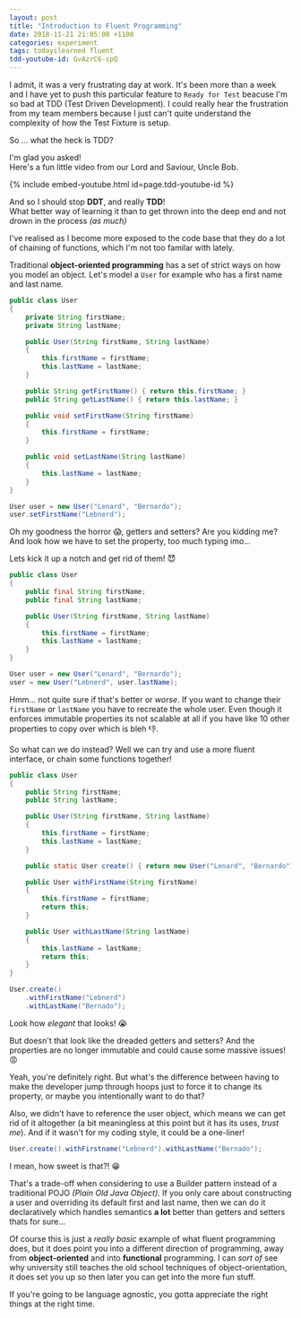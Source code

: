 ```yaml
---
layout: post
title: "Introduction to Fluent Programming"
date: 2018-11-21 21:05:00 +1100
categories: experiment
tags: todayilearned fluent
tdd-youtube-id: GvAzrC6-spQ
---
```

I admit, it was a very frustrating day at work. It's been more than a week and I have yet to push this particular feature to `Ready for Test` beacuse I'm so bad at TDD (Test Driven Development). I could really hear the frustration from my team members because I just can't quite understand the complexity of how the Test Fixture is setup.

So ... what the heck is TDD? 

I'm glad you asked!  
Here's a fun little video from our Lord and Saviour, Uncle Bob.

{% include embed-youtube.html id=page.tdd-youtube-id %}

And so I should stop **DDT**, and really **TDD**!  
What better way of learning it than to get thrown into the deep end and not drown in the process *(as much)*

I've realised as I become more exposed to the code base that they do a lot of chaining of functions, which I'm not too familar with lately.

Traditional **object-oriented programming** has a set of strict ways on how you model an object. Let's model a `User` for example who has a first name and last name.

```java
public class User
{
    private String firstName;
    private String lastName;

    public User(String firstName, String lastName)
    {
        this.firstName = firstName;
        this.lastName = lastName;
    }

    public String getFirstName() { return this.firstName; }
    public String getLastName() { return this.lastName; }

    public void setFirstName(String firstName)
    {
        this.firstName = firstName;
    }

    public void setLastName(String lastName)
    {
        this.lastName = lastName;
    }
}

User user = new User("Lenard", "Bernardo");
user.setFirstName("Lebnerd");
```

Oh my goodness the horror :scream:, getters and setters? Are you kidding me? And look how we have to set the property, too much typing imo...

Lets kick it up a notch and get rid of them! :smiling_imp:

```java
public class User
{
    public final String firstName;
    public final String lastName;

    public User(String firstName, String lastName)
    {
        this.firstName = firstName;
        this.lastName = lastName;
    }
}

User user = new User("Lenard", "Bernardo");
user = new User("Lebnerd", user.lastName);
```
Hmm... not quite sure if that's better or *worse*. If you want to change their `firstName` or `lastName` you have to recreate the whole user. Even though it enforces immutable properties its not scalable at all if you have like 10 other properties to copy over which is bleh :thumbsdown:.

So what can we do instead? Well we can try and use a more fluent interface, or chain some functions together!

```java
public class User
{
    public String firstName;
    public String lastName;

    public User(String firstName, String lastName)
    {
        this.firstName = firstName;
        this.lastName = lastName;
    }

    public static User create() { return new User("Lenard", "Bernardo"); }

    public User withFirstName(String firstName)
    {
        this.firstName = firstName;
        return this;
    }

    public User withLastName(String lastName)
    {
        this.lastName = lastName;
        return this;
    }
}

User.create()
    .withFirstName("Lebnerd")
    .withLastName("Bernado");
```
Look how *elegant* that looks! :sob:

But doesn't that look like the dreaded getters and setters? And the properties are no longer immutable and could cause some massive issues! :rage:

Yeah, you're definitely right. But what's the difference between having to make the developer jump through hoops just to force it to change its property, or maybe you intentionally want to do that?

Also, we didn't have to reference the user object, which means we can get rid of it altogether (a bit meaningless at this point but it has its uses, *trust me*). And if it wasn't for my coding style, it could be a one-liner!

```java
User.create().withFirstname("Lebnerd").withLastName("Bernado");
```

I mean, how sweet is that?! :grin:

That's a trade-off when considering to use a Builder pattern instead of a traditional POJO *(Plain Old Java Object)*. If you only care about constructing a user and overriding its default first and last name, then we can do it declaratively which handles semantics **a lot** better than getters and setters thats for sure...

Of course this is just a *really basic* example of what fluent programming does, but it does point you into a different direction of programming, away from **object-oriented** and into **functional** programming. I can *sort of* see why university still teaches the old school techniques of object-orientation, it does set you up so then later you can get into the more fun stuff.

If you're going to be language agnostic, you gotta appreciate the right things at the right time.

